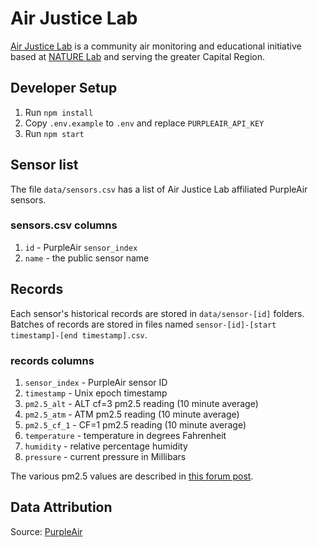 # Air Justice Lab

[Air Justice Lab](https://www.mediasanctuary.org/project/capital-region-air-justice-lab/) is a community air monitoring and educational initiative based at [NATURE Lab](https://www.mediasanctuary.org/initiatives/nature-lab/) and serving the greater Capital Region.

## Developer Setup

1. Run `npm install`
2. Copy `.env.example` to `.env` and replace `PURPLEAIR_API_KEY`
3. Run `npm start`

## Sensor list

The file `data/sensors.csv` has a list of Air Justice Lab affiliated PurpleAir sensors.

### sensors.csv columns

1. `id` - PurpleAir `sensor_index`
2. `name` - the public sensor name

## Records

Each sensor's historical records are stored in `data/sensor-[id]` folders. Batches of records are stored in files named `sensor-[id]-[start timestamp]-[end timestamp].csv`.

### records columns

1. `sensor_index` - PurpleAir sensor ID
2. `timestamp` - Unix epoch timestamp
3. `pm2.5_alt` - ALT cf=3 pm2.5 reading (10 minute average)
4. `pm2.5_atm` - ATM pm2.5 reading (10 minute average)
5. `pm2.5_cf_1` - CF=1 pm2.5 reading (10 minute average)
6. `temperature` - temperature in degrees Fahrenheit
7. `humidity` - relative percentage humidity
8. `pressure` - current pressure in Millibars

The various pm2.5 values are described in [this forum post](https://community.purpleair.com/t/what-is-the-difference-between-cf-1-atm-and-alt/6442).

## Data Attribution

Source: [PurpleAir](https://map.purpleair.com/1/mAQI/a10/p604800/cC0#12.04/42.7431/-73.6769)
